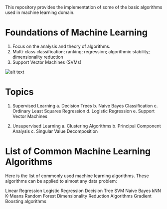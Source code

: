 This repository provides the implementation of some of the basic algorithms used in machine learning domain. 

# Foundations of Machine Learning 
1.  Focus on the analysis and theory of algorithms. 
2.  Multi-class classification; ranking; regression; algorithmic stability; dimensionality reduction
3.  Support Vector Machines (SVMs) 

![alt text](https://upload.wikimedia.org/wikipedia/commons/1/18/Bayes%27_Theorem_MMB_01.jpg)

# Topics
1.  Supervised Learning
  a.  Decision Trees
  b.  Naive Bayes Classification
  c.  Ordinary Least Squares Regression
  d.  Logistic Regression
  e.  Support Vector Machines
  
2.  Unsupervised Learning
  a.  Clustering Algorithms
  b.  Principal Component Analysis
  c.  Singular Value Decomposition
  
  
# List of Common Machine Learning Algorithms
Here is the list of commonly used machine learning algorithms. These algorithms can be applied to almost any data problem:

  Linear Regression
  Logistic Regression
  Decision Tree
  SVM
  Naive Bayes
  kNN
  K-Means
  Random Forest
  Dimensionality Reduction Algorithms
  Gradient Boosting algorithms
 
